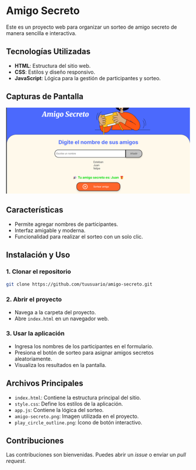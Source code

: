 # Amigo Secreto

Este es un proyecto web para organizar un sorteo de amigo secreto de manera sencilla e interactiva.

## Tecnologías Utilizadas

- **HTML**: Estructura del sitio web.
- **CSS**: Estilos y diseño responsivo.
- **JavaScript**: Lógica para la gestión de participantes y sorteo.

## Capturas de Pantalla

![Captura](capture/captura.png)
## Características

- Permite agregar nombres de participantes.
- Interfaz amigable y moderna.
- Funcionalidad para realizar el sorteo con un solo clic.

## Instalación y Uso

### 1. Clonar el repositorio
   ```sh
   git clone https://github.com/tuusuario/amigo-secreto.git
   ```

### 2. Abrir el proyecto
   - Navega a la carpeta del proyecto.
   - Abre `index.html` en un navegador web.

### 3. Usar la aplicación
   - Ingresa los nombres de los participantes en el formulario.
   - Presiona el botón de sorteo para asignar amigos secretos aleatoriamente.
   - Visualiza los resultados en la pantalla.

## Archivos Principales

- `index.html`: Contiene la estructura principal del sitio.
- `style.css`: Define los estilos de la aplicación.
- `app.js`: Contiene la lógica del sorteo.
- `amigo-secreto.png`: Imagen utilizada en el proyecto.
- `play_circle_outline.png`: Ícono de botón interactivo.

## Contribuciones

Las contribuciones son bienvenidas. Puedes abrir un _issue_ o enviar un _pull request_.

